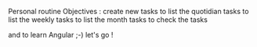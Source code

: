 Personal routine
Objectives :
create new tasks
to list the quotidian tasks
to list the weekly tasks
to list the month tasks
to check the tasks

and to learn Angular ;-) let's go !